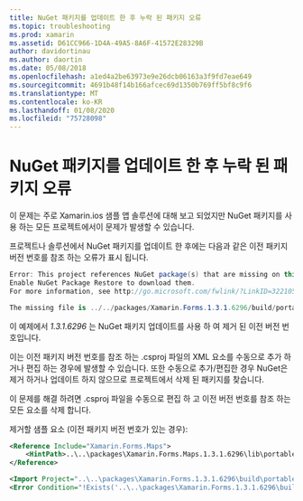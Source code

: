 ```yaml
---
title: NuGet 패키지를 업데이트 한 후 누락 된 패키지 오류
ms.topic: troubleshooting
ms.prod: xamarin
ms.assetid: D61CC966-1D4A-49A5-8A6F-41572E28329B
author: davidortinau
ms.author: daortin
ms.date: 05/08/2018
ms.openlocfilehash: a1ed4a2be63973e9e26dcb06163a3f9fd7eae649
ms.sourcegitcommit: 4691b48f14b166afcec69d1350b769ff5bf8c9f6
ms.translationtype: MT
ms.contentlocale: ko-KR
ms.lasthandoff: 01/08/2020
ms.locfileid: "75728098"
---
```

# <a name="missing-packages-error-after-updating-nuget-packages"></a>NuGet 패키지를 업데이트 한 후 누락 된 패키지 오류

이 문제는 주로 Xamarin.ios 샘플 앱 솔루션에 대해 보고 되었지만 NuGet 패키지를 사용 하는 모든 프로젝트에서이 문제가 발생할 수 있습니다.

프로젝트나 솔루션에서 NuGet 패키지를 업데이트 한 후에는 다음과 같은 이전 패키지 버전 번호를 참조 하는 오류가 표시 됩니다.

```csharp
Error: This project references NuGet package(s) that are missing on this computer.
Enable NuGet Package Restore to download them.
For more information, see http://go.microsoft.com/fwlink/?LinkID=322105

The missing file is ../../packages/Xamarin.Forms.1.3.1.6296/build/portable-win+net45+wp80+MonoAndroid10+MonoTouch10+Xamarin.iOS10/Xamarin.Forms.targets. (FormsGallery)
```

이 예제에서 *1.3.1.6296* 는 NuGet 패키지 업데이트를 사용 하 여 제거 된 이전 버전 번호입니다.

이는 이전 패키지 버전 번호를 참조 하는 .csproj 파일의 XML 요소를 수동으로 추가 하거나 편집 하는 경우에 발생할 수 있습니다. 또한 수동으로 추가/편집한 경우 NuGet은 제거 하거나 업데이트 하지 않으므로 프로젝트에서 삭제 된 패키지를 찾습니다.

이 문제를 해결 하려면 .csproj 파일을 수동으로 편집 하 고 이전 버전 번호를 참조 하는 모든 요소를 삭제 합니다.

제거할 샘플 요소 (이전 패키지 버전 번호가 있는 경우):

```xml
<Reference Include="Xamarin.Forms.Maps">
    <HintPath>..\..\packages\Xamarin.Forms.Maps.1.3.1.6296\lib\portable-win+net45+wp80+MonoAndroid10+MonoTouch10+Xamarin.iOS10\Xamarin.Forms.Maps.dll</HintPath>
</Reference>

<Import Project="..\..\packages\Xamarin.Forms.1.3.1.6296\build\portable-win+net45+wp80+MonoAndroid10+MonoTouch10+Xamarin.iOS10\Xamarin.Forms.targets" Condition="Exists('..\..\packages\Xamarin.Forms.1.3.1.6296\build\portable-win+net45+wp80+MonoAndroid10+MonoTouch10+Xamarin.iOS10\Xamarin.Forms.targets')" />
<Error Condition="!Exists('..\..\packages\Xamarin.Forms.1.3.1.6296\build\portable-win+net45+wp80+MonoAndroid10+MonoTouch10+Xamarin.iOS10\Xamarin.Forms.targets')" Text="$([System.String]::Format('$(ErrorText)', '..\..\packages\Xamarin.Forms.1.3.1.6296\build\portable-win+net45+wp80+MonoAndroid10+MonoTouch10+Xamarin.iOS10\Xamarin.Forms.targets'))" />
```
